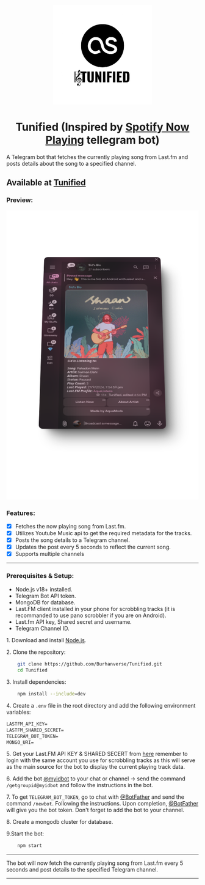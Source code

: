 <div align="center">
  <img src="https://github.com/Burhanverse/assets/blob/main/Tuneified.png" width="260" height="260">
</div>
<h1 align="center">Tunified (Inspired by <a href="https://github.com/mikhailsdv/spotify-playing-now">Spotify Now Playing</a> tellegram bot)
</h1> 
A Telegram bot that fetches the currently playing song from Last.fm and posts details about the song to a specified channel.

Available at <a href="https://t.me/tunifiedxbot">Tunified</a>
---
### Preview:
<div align="center">
  <img src="https://github.com/Burhanverse/assets/blob/main/Tunified_demo.png">
</div>

### Features:

- [x] Fetches the now playing song from Last.fm.
- [x] Utilizes Youtube Music api to get the required metadata for the tracks.
- [x] Posts the song details to a Telegram channel.
- [x] Updates the post every 5 seconds to reflect the current song.
- [x] Supports multiple channels

---

### Prerequisites & Setup:
- Node.js v18+ installed.
- Telegram Bot API token.
- MongoDB for database.
- Last.FM client installed in your phone for scrobbling tracks (it is recommanded to use pano scrobbler if you are on Android).
- Last.fm API key, Shared secret and username.
- Telegram Channel ID.

1\. Download and install [Node.js](https://nodejs.org/en/download/).

2\. Clone the repository:
```bash
    git clone https://github.com/Burhanverse/Tunified.git
    cd Tunified
```
3\. Install dependencies:
```bash
    npm install --include=dev
```
4\. Create a `.env` file in the root directory and add the following environment variables:
```env
LASTFM_API_KEY=
LASTFM_SHARED_SECRET=
TELEGRAM_BOT_TOKEN=
MONGO_URI=
```
5\. Get your Last.FM API KEY & SHARED SECERT from [here](https://www.last.fm/api/account/create) remember to login with the same account you use for scrobbling tracks as this will serve as the main source for the bot to display the current playing track data.

6\. Add the bot [@myidbot](https://t.me/myidbot) to your chat or channel → send the command `/getgroupid@myidbot` and follow the instructions in the bot.

7\. To get `TELEGRAM_BOT_TOKEN`, go to chat with [@BotFather](https://t.me/BotFather) and send the command `/newbot`. Following the instructions. Upon completion, [@BotFather](https://t.me/BotFather) will give you the bot token. Don't forget to add the bot to your channel.

8\. Create a mongodb cluster for database.

9\.Start the bot:
```bash
    npm start
```
---

The bot will now fetch the currently playing song from Last.fm every 5 seconds and post details to the specified Telegram channel.

---
